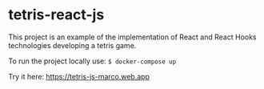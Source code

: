# tetris-react-js

This project is an example of the implementation of React and React Hooks technologies developing a tetris game. 

To run the project locally use:
`$ docker-compose up`

Try it here:
https://tetris-js-marco.web.app